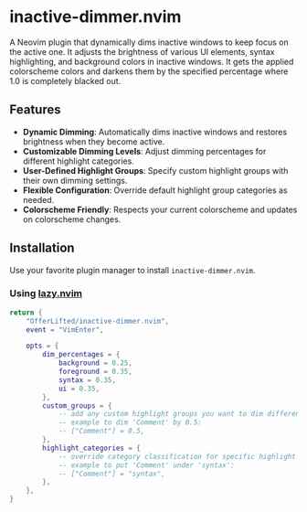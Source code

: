 # inactive-dimmer.nvim

A Neovim plugin that dynamically dims inactive windows to keep focus on the active one.
It adjusts the brightness of various UI elements, syntax highlighting, and background colors in inactive windows.
It gets the applied colorscheme colors and darkens them by the specified percentage where 1.0 is completely blacked out.

## Features

- **Dynamic Dimming**: Automatically dims inactive windows and restores brightness when they become active.
- **Customizable Dimming Levels**: Adjust dimming percentages for different highlight categories.
- **User-Defined Highlight Groups**: Specify custom highlight groups with their own dimming settings.
- **Flexible Configuration**: Override default highlight group categories as needed.
- **Colorscheme Friendly**: Respects your current colorscheme and updates on colorscheme changes.

## Installation

Use your favorite plugin manager to install `inactive-dimmer.nvim`.

### Using [lazy.nvim](https://github.com/folke/lazy.nvim)

```lua
return {
	"OfferLifted/inactive-dimmer.nvim",
	event = "VimEnter",

	opts = {
		dim_percentages = {
			background = 0.25,
			foreground = 0.35,
			syntax = 0.35,
			ui = 0.35,
		},
		custom_groups = {
			-- add any custom highlight groups you want to dim differently
			-- example to dim 'Comment' by 0.5:
			-- ["Comment"] = 0.5,
		},
		highlight_categories = {
			-- override category classification for specific highlight groups
			-- example to put 'Comment' under 'syntax':
			-- ["Comment"] = "syntax",
		},
	},
}

```
